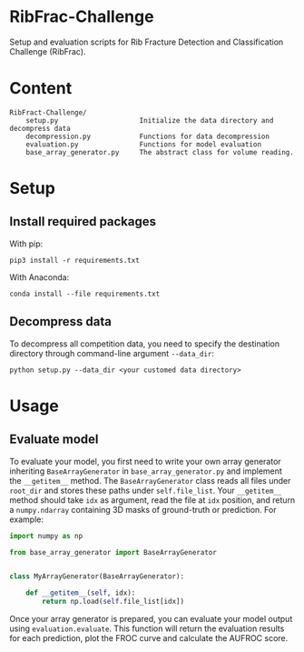 # RibFrac-Challenge
Setup and evaluation scripts for Rib Fracture Detection and Classification Challenge (RibFrac).

# Content
```
RibFract-Challenge/
    setup.py                    Initialize the data directory and decompress data
    decompression.py            Functions for data decompression
    evaluation.py               Functions for model evaluation
    base_array_generator.py     The abstract class for volume reading.
```

# Setup

## Install required packages
With pip:
```
pip3 install -r requirements.txt
```
With Anaconda:
```
conda install --file requirements.txt
```
## Decompress data
To decompress all competition data, you need to specify the destination directory through command-line argument ```--data_dir```:
```
python setup.py --data_dir <your customed data directory>
```

# Usage

## Evaluate model
To evaluate your model, you first need to write your own array generator inheriting ```BaseArrayGenerator``` in ```base_array_generator.py``` and implement the ```__getitem__``` method. The ```BaseArrayGenerator``` class reads all files under ```root_dir``` and stores these paths under ```self.file_list```. Your ```__getitem__``` method should take ```idx``` as argument, read the file at ```idx``` position, and return a ```numpy.ndarray``` containing 3D masks of ground-truth or prediction. For example:
```python
import numpy as np

from base_array_generator import BaseArrayGenerator


class MyArrayGenerator(BaseArrayGenerator):

    def __getitem__(self, idx):
        return np.load(self.file_list[idx])
```

Once your array generator is prepared, you can evaluate your model output using ```evaluation.evaluate```. This function will return the evaluation results for each prediction, plot the FROC curve and calculate the AUFROC score.